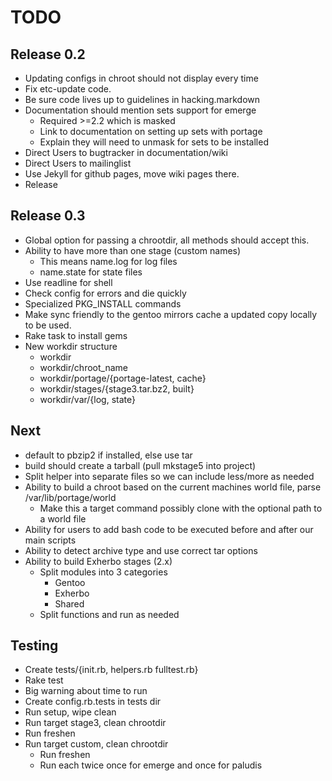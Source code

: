 TODO
=====

Release 0.2
-----------
* Updating configs in chroot should not display every time
* Fix etc-update code.
* Be sure code lives up to guidelines in hacking.markdown
* Documentation should mention sets support for emerge
    - Required >=2.2 which is masked
    - Link to documentation on setting up sets with portage
    - Explain they will need to unmask for sets to be installed
* Direct Users to bugtracker in documentation/wiki
* Direct Users to mailinglist
* Use Jekyll for github pages, move wiki pages there.
* Release

Release 0.3
-----------
* Global option for passing a chrootdir, all methods should accept this.
* Ability to have more than one stage (custom names)
    - This means name.log for log files
    - name.state for state files
* Use readline for shell
* Check config for errors and die quickly 
* Specialized PKG_INSTALL commands
* Make sync friendly to the gentoo mirrors cache a updated copy locally to be used.
* Rake task to install gems
* New workdir structure
    - workdir
    - workdir/chroot_name
    - workdir/portage/{portage-latest, cache}
    - workdir/stages/{stage3.tar.bz2, built}
    - workdir/var/{log, state}

Next
----
* default to pbzip2 if installed, else use tar
* build should create a tarball (pull mkstage5 into project)
* Split helper into separate files so we can include less/more as needed
* Ability to build a chroot based on the current machines world file, parse /var/lib/portage/world
    - Make this a target command possibly clone with the optional path to a world file
* Ability for users to add bash code to be executed before and after our main scripts
* Ability to detect archive type and use correct tar options
* Ability to build Exherbo stages (2.x)
    - Split modules into 3 categories
        - Gentoo
        - Exherbo
        - Shared
    - Split functions and run as needed

Testing
-------
* Create tests/{init.rb, helpers.rb fulltest.rb}
* Rake test
* Big warning about time to run
* Create config.rb.tests in tests dir
* Run setup, wipe clean
* Run target stage3, clean chrootdir
* Run freshen
* Run target custom, clean chrootdir
    - Run freshen
    - Run each twice once for emerge and once for paludis

